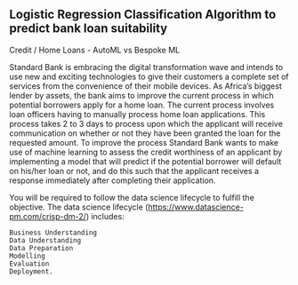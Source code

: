 ## Logistic Regression Classification Algorithm to predict bank loan suitability 

Credit / Home Loans - AutoML vs Bespoke ML

Standard Bank is embracing the digital transformation wave and intends to use new and exciting technologies to give their customers a complete set of services from the convenience of their mobile devices. As Africa’s biggest lender by assets, the bank aims to improve the current process in which potential borrowers apply for a home loan. The current process involves loan officers having to manually process home loan applications. This process takes 2 to 3 days to process upon which the applicant will receive communication on whether or not they have been granted the loan for the requested amount. To improve the process Standard Bank wants to make use of machine learning to assess the credit worthiness of an applicant by implementing a model that will predict if the potential borrower will default on his/her loan or not, and do this such that the applicant receives a response immediately after completing their application.

You will be required to follow the data science lifecycle to fulfill the objective. The data science lifecycle (https://www.datascience-pm.com/crisp-dm-2/) includes:

    Business Understanding
    Data Understanding
    Data Preparation
    Modelling
    Evaluation
    Deployment.
